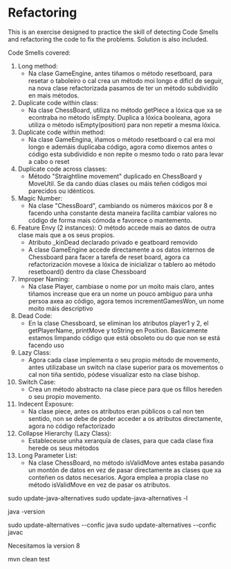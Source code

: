 # Refactoring
This is an exercise designed to practice the skill of detecting 
Code Smells and refactoring the code to fix the problems. 
Solution is also included.

Code Smells covered:
1. Long method: 
    - Na clase GameEngine, antes tiñamos o método resetboard, para resetar o taboleiro o cal crea un método moi longo e dificl de seguir, na nova clase refactorizada pasamos de ter un método subdividilo en mais métodos.
2. Duplicate code within class:
    - Na clase ChessBoard, utiliza no método getPiece a lóxica que xa se econtraba no método isEmpty. Duplica a lóxica booleana, agora utiliza o método isEmpty(position) para non repetir a mesma lóxica.
3. Duplicate code within method:
    - Na clase GameEngina, iñamos o método resetboard o cal era moi longo e ademáis duplicaba código, agora como dixemos antes o código esta subdividido e non repite o mesmo todo o rato para levar a cabo o reset
4. Duplicate code across classes: 
    - Método "Straightline movement" duplicado en ChessBoard y MoveUtil. Se da cando dúas clases ou máis teñen códigos moi parecidos ou idénticos.
5. Magic Number: 
    - Na clase "ChessBoard", cambiando os números máxicos por 8 e facendo unha constante desta maneira facilita cambiar valores no código de forma mais cómoda e favorece o mantemento.
6. Feature Envy (2 instances): O método accede mais ao datos de outra clase mais que a os seus propios.
    - Atributo _kinDead declarado privado e geatboard removido
    - A clase GameEngine accede directamente a os datos internos de Chessboard para facer a tarefa de reset board, agora ca refactorización movese a lóxica de inicializar o tablero ao método resetboard() dentro da clase Chessboard
7. Improper Naming:
    - Na clase Player, cambiase o nome por un moito mais claro, antes tiñamos increase que era un nome un pouco ambiguo para unha persoa axea ao código, agora temos incrementGamesWon, un nome moito máis descriptivo
8. Dead Code: 
    - En la clase Chessboard, se eliminan los atributos player1 y 2, el getPlayerName, printMove y toString en Position. Basicamente estamos limpando código que está obsoleto ou do que non se está facendo uso 
9. Lazy Class: 
    - Agora cada clase implementa o seu propio método de movemento, antes utilizabase un switch na clase superior para os movementos o cal non tiña sentido, pódese visualizar esto na clase bishop. 
10. Switch Case: 
    - Crea un método abstracto na clase piece para que os fillos hereden o seu propio movemento.
11. Indecent Exposure: 
    - Na clase piece, antes os atributos eran públicos o cal non ten sentido, non se debe de poder acceder a os atributos directamente, agora no código refactorizado 
12. Collapse Hierarchy (Lazy Class):
    - Estableceuse unha xerarquía de clases, para que cada clase fixa herede os seus métodos 
13. Long Parameter List: 
    - Na clase ChessBoard, no método isValidMove antes estaba pasando un montón de datos en vez de pasar directamente as clases que xa conteñen os datos necesarios. Agora emplea a propia clase no método isValidMove en vez de pasar os atributos.


sudo update-java-alternatives
sudo update-java-alternatives -l

java -version

sudo update-alternatives --confic java
sudo update-alternatives --confic javac

Necesitamos la version 8 


mvn clean test 


